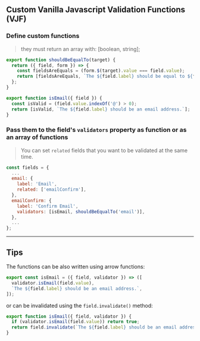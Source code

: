 ## Custom Vanilla Javascript Validation Functions (VJF)

### Define custom functions

> they must return an array with: [boolean, string];

```javascript
export function shouldBeEqualTo(target) {
  return ({ field, form }) => {
    const fieldsAreEquals = (form.$(target).value === field.value);
    return [fieldsAreEquals, `The ${field.label} should be equal to ${form.$(target).label}`];
  };
}

export function isEmail({ field }) {
  const isValid = (field.value.indexOf('@') > 0);
  return [isValid, `The ${field.label} should be an email address.`];
}
```

### Pass them to the field's `validators` property as function or as an array of functions

> You can set `related` fields that you want to be validated at the same time.

```javascript
const fields = {
  ...
  email: {
    label: 'Email',
    related: ['emailConfirm'],
  },
  emailConfirm: {
    label: 'Confirm Email',
    validators: [isEmail, shouldBeEqualTo('email')],
  },
  ...
};
```

---

## Tips

The functions can be also written using arrow functions:

```javascript
export const isEmail = ({ field, validator }) => ([
  validator.isEmail(field.value),
  `The ${field.label} should be an email address.`,
]);
```

or can be invalidated using the `field.invalidate()` method:

```javascript
export function isEmail({ field, validator }) {
  if (validator.isEmail(field.value)) return true;
  return field.invalidate(`The ${field.label} should be an email address.`);
}
```

